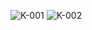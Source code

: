 ![K-001](https://user-images.githubusercontent.com/59239079/79432341-a1be8c00-8006-11ea-88ff-74856b7fdf6c.png)
![K-002](https://user-images.githubusercontent.com/59239079/79432341-a1be8c00-8006-11ea-88ff-74856b7fdf6c.png)
